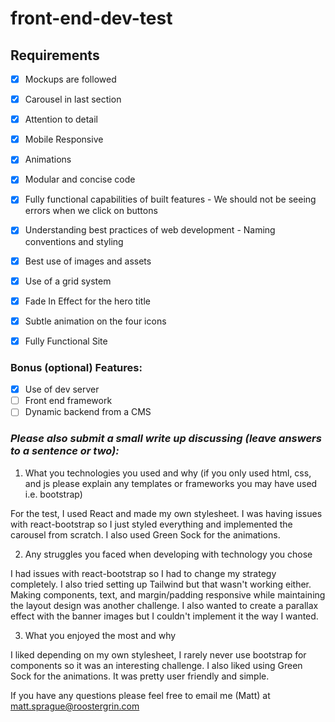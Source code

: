 # front-end-dev-test

## Requirements

- [X] Mockups are followed
- [X] Carousel in last section
- [X] Attention to detail
- [X] Mobile Responsive
- [X] Animations

- [X] Modular and concise code
- [X] Fully functional capabilities of built features
      - We should not be seeing errors when we click on buttons
- [X] Understanding best practices of web development
      - Naming conventions and styling
- [X] Best use of images and assets
- [X] Use of a grid system

- [X] Fade In Effect for the hero title
- [X] Subtle animation on the four icons
- [X] Fully Functional Site

### Bonus (optional) Features:
- [X] Use of dev server
- [ ] Front end framework
- [ ] Dynamic backend from a CMS

### *Please also submit a small write up discussing (leave answers to a sentence or two):*

  1. What you technologies you used and why (if you only used html, css, and js please explain any templates or frameworks you may have used i.e. bootstrap)

  For the test, I used React and made my own stylesheet. I was having issues with react-bootstrap so I just styled everything and implemented the carousel from scratch. I also used Green Sock for the animations.

  2. Any struggles you faced when developing with technology you chose

  I had issues with react-bootstrap so I had to change my strategy completely. I also tried setting up Tailwind but that wasn't working either. Making components, text, and margin/padding responsive while maintaining the layout design was another challenge. I also wanted to create a parallax effect with the banner images but I couldn't implement it the way I wanted.

  3. What you enjoyed the most and why

  I liked depending on my own stylesheet, I rarely never use bootstrap for components so it was an interesting challenge. I also liked using Green Sock for the animations. It was pretty user friendly and simple.

If you have any questions please feel free to email me (Matt) at matt.sprague@roostergrin.com
